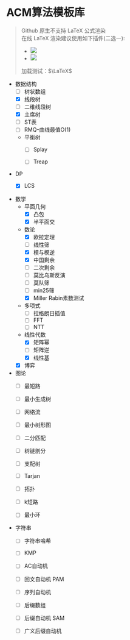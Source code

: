 # ACM算法模板库

> Github 原生不支持 LaTeX 公式渲染  
> 在线 LaTeX 渲染建议使用如下插件(二选一): 
> + [![](https://img.shields.io/badge/Chrome_Plugin-MathJax_Plugin_for_Github-green)](https://chrome.google.com/webstore/detail/mathjax-plugin-for-github/ioemnmodlmafdkllaclgeombjnmnbima?utm_source=chrome-app-launcher-info-dialog)   
> + [![](https://img.shields.io/badge/TamperMonkey-KaTeX_for_Github-green)](https://github.com/Philogag/Tampermonkey-KaTeX_For_Github/blob/master/README.md)   
> 
> 加载测试：$\LaTeX$

+ 数据结构
    - [ ] 树状数组
    - [x] 线段树
    - [ ] 二维线段树
    - [x] 主席树
    - [ ] ST表
    - [ ] RMQ-曲线最值O(1)
    -  平衡树
        - [ ] Splay
        - [ ] Treap


+ DP
    - [x] LCS


+ 数学
    - 平面几何
        - [x] 凸包
        - [x] 半平面交
    - 数论
        - [x] 欧拉定理
        - [ ] 线性筛
        - [x] 模与模逆
        - [x] 中国剩余
        - [ ] 二次剩余
        - [ ] 莫比乌斯反演
        - [ ] 莫队筛
        - [ ] min25筛
        - [x] Miller Rabin素数测试
    - 多项式
        - [ ] 拉格朗日插值
        - [ ] FFT 
        - [ ] NTT
    - 线性代数
        - [x] 矩阵幂
        - [ ] 矩阵逆
        - [x] 线性基
    - [x] 博弈

+ 图论
    + [ ] 最短路
    + [ ] 最小生成树
    + [ ] 网络流
    + [ ] 最小树形图
    + [ ] 二分匹配
    + [ ] 树链剖分
    + [ ] 支配树
    + [ ] Tarjan
    + [ ] 拓扑
    + [ ] k短路
    + [ ] 最小环


+ 字符串
    + [ ] 字符串哈希
    + [ ] KMP
    + [ ] AC自动机
    + [ ] 回文自动机 PAM
    + [ ] 序列自动机
    + [ ] 后缀数组
    + [ ] 后缀自动机 SAM
    + [ ] 广义后缀自动机

